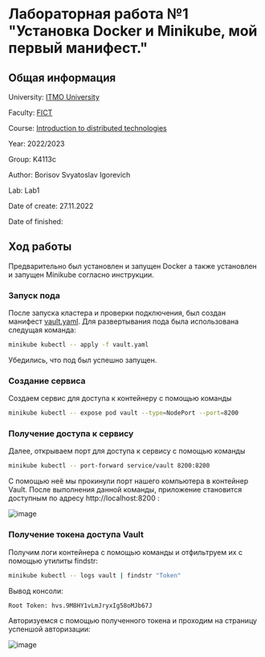 # Лабораторная работа №1 "Установка Docker и Minikube, мой первый манифест."

## Общая информация

University: [ITMO University](https://itmo.ru/ru/)

Faculty: [FICT](https://fict.itmo.ru)

Course: [Introduction to distributed technologies](https://github.com/itmo-ict-faculty/introduction-to-distributed-technologies)

Year: 2022/2023

Group: K4113c

Author: Borisov Svyatoslav Igorevich

Lab: Lab1

Date of create: 27.11.2022

Date of finished: 

## Ход работы

Предварительно был установлен и запущен Docker а также установлен и запущен Minikube согласно инструкции.

### Запуск пода

После запуска кластера и проверки подключения, был создан манифест [vault.yaml](vault.yaml). Для развертывания пода была использована следущая команда: 

```bash
minikube kubectl -- apply -f vault.yaml
```
Убедились, что под был успешно запущен.

### Создание сервиса

Создаем сервис для доступа к контейнеру с помощью команды

```bash
minikube kubectl -- expose pod vault --type=NodePort --port=8200
```

### Получение доступа к сервису

Далее, открываем порт для доступа к сервису с помощью команды

```bash
minikube kubectl -- port-forward service/vault 8200:8200
```

С помощью неё мы прокинули порт нашего компьютера в контейнер Vault. После выполнения данной команды, приложение становится доступным по адресу http://localhost:8200 :

![image](https://user-images.githubusercontent.com/44950206/204559654-7f832dbb-df2b-4b41-a9ec-5f12bc942752.png)

### Получение токена доступа Vault

Получим логи контейнера с помощью команды и отфильтруем их с помощью утилиты findstr: 

```bash
minikube kubectl -- logs vault | findstr "Token"
```

Вывод консоли:

```bash
Root Token: hvs.9M8HY1vLmJryxIg58oMJb67J
```

Авторизуемся с помощью полученного токена и проходим на страницу успеншой авторизации:

![image](https://user-images.githubusercontent.com/44950206/204564320-afb51b02-51e7-43c6-a195-0a983d07faee.png)


